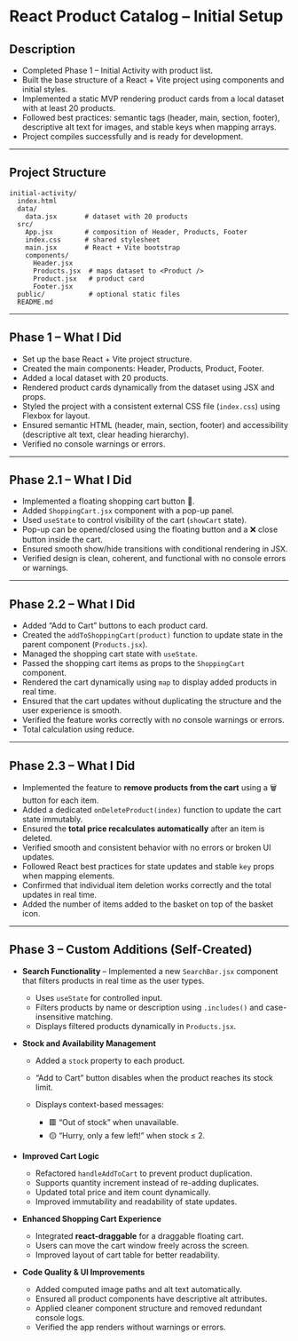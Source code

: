 # React Product Catalog – Initial Setup

## Description

* Completed Phase 1 – Initial Activity with product list.
* Built the base structure of a React + Vite project using components and initial styles.
* Implemented a static MVP rendering product cards from a local dataset with at least 20 products.
* Followed best practices: semantic tags (header, main, section, footer), descriptive alt text for images, and stable keys when mapping arrays.
* Project compiles successfully and is ready for development.

---

## Project Structure

```text
initial-activity/
  index.html
  data/
    data.jsx       # dataset with 20 products
  src/
    App.jsx        # composition of Header, Products, Footer
    index.css      # shared stylesheet
    main.jsx       # React + Vite bootstrap
    components/
      Header.jsx
      Products.jsx  # maps dataset to <Product />
      Product.jsx   # product card
      Footer.jsx
  public/           # optional static files
  README.md
```

---

## Phase 1 – What I Did

* Set up the base React + Vite project structure.
* Created the main components: Header, Products, Product, Footer.
* Added a local dataset with 20 products.
* Rendered product cards dynamically from the dataset using JSX and props.
* Styled the project with a consistent external CSS file (`index.css`) using Flexbox for layout.
* Ensured semantic HTML (header, main, section, footer) and accessibility (descriptive alt text, clear heading hierarchy).
* Verified no console warnings or errors.

---

## Phase 2.1 – What I Did

* Implemented a floating shopping cart button 🛒.
* Added `ShoppingCart.jsx` component with a pop-up panel.
* Used `useState` to control visibility of the cart (`showCart` state).
* Pop-up can be opened/closed using the floating button and a ❌ close button inside the cart.
* Ensured smooth show/hide transitions with conditional rendering in JSX.
* Verified design is clean, coherent, and functional with no console errors or warnings.

---

## Phase 2.2 – What I Did

* Added “Add to Cart” buttons to each product card.  
* Created the `addToShoppingCart(product)` function to update state in the parent component (`Products.jsx`).  
* Managed the shopping cart state with `useState`.  
* Passed the shopping cart items as props to the `ShoppingCart` component.  
* Rendered the cart dynamically using `map` to display added products in real time.  
* Ensured that the cart updates without duplicating the structure and the user experience is smooth.  
* Verified the feature works correctly with no console warnings or errors.
* Total calculation using reduce.

---

## Phase 2.3 – What I Did

* Implemented the feature to **remove products from the cart** using a 🗑 button for each item.
* Added a dedicated `onDeleteProduct(index)` function to update the cart state immutably.
* Ensured the **total price recalculates automatically** after an item is deleted.
* Verified smooth and consistent behavior with no errors or broken UI updates.
* Followed React best practices for state updates and stable `key` props when mapping elements.
* Confirmed that individual item deletion works correctly and the total updates in real time.
* Added the number of items added to the basket on top of the basket icon.

---

## Phase 3 – Custom Additions (Self-Created)

* **Search Functionality** – Implemented a new `SearchBar.jsx` component that filters products in real time as the user types.

  * Uses `useState` for controlled input.
  * Filters products by name or description using `.includes()` and case-insensitive matching.
  * Displays filtered products dynamically in `Products.jsx`.

* **Stock and Availability Management**

  * Added a `stock` property to each product.
  * “Add to Cart” button disables when the product reaches its stock limit.
  * Displays context-based messages:

    * 🟥 “Out of stock” when unavailable.
    * 🟡 “Hurry, only a few left!” when stock ≤ 2.

* **Improved Cart Logic**

  * Refactored `handleAddToCart` to prevent product duplication.
  * Supports quantity increment instead of re-adding duplicates.
  * Updated total price and item count dynamically.
  * Improved immutability and readability of state updates.

* **Enhanced Shopping Cart Experience**

  * Integrated **react-draggable** for a draggable floating cart.
  * Users can move the cart window freely across the screen.
  * Improved layout of cart table for better readability.

* **Code Quality & UI Improvements**

  * Added computed image paths and alt text automatically.
  * Ensured all product components have descriptive alt attributes.
  * Applied cleaner component structure and removed redundant console logs.
  * Verified the app renders without warnings or errors.

